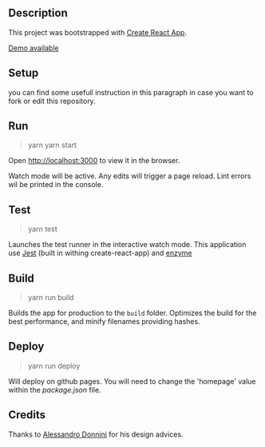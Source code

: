 ## Description

This project was bootstrapped with [Create React App](https://github.com/facebook/create-react-app).

[Demo available](https://koop4.github.io/React_calculator/)

## Setup

you can find some usefull instruction in this paragraph in case you want to fork or edit this repository.

## Run

> yarn
> yarn start

Open [http://localhost:3000](http://localhost:3000) to view it in the browser.

Watch mode will be active. Any edits will trigger a page reload.
Lint errors wil be printed in the console.

## Test

> yarn test

Launches the test runner in the interactive watch mode.
This application use [Jest](https://jestjs.io/) (built in withing create-react-app) and [enzyme](https://github.com/airbnb/enzyme)


## Build

> yarn run build

Builds the app for production to the `build` folder.
Optimizes the build for the best performance, and minify filenames providing hashes.


## Deploy

> yarn run deploy

Will deploy on github pages. You will need to change the 'homepage' value within the _package.json_ file.

## Credits

Thanks to [Alessandro Donnini](http://alessandrodonnini.com) for his design advices.
